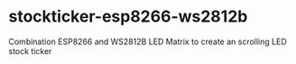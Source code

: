 # stockticker-esp8266-ws2812b
Combination ESP8266 and WS2812B LED Matrix to create an scrolling LED stock ticker
